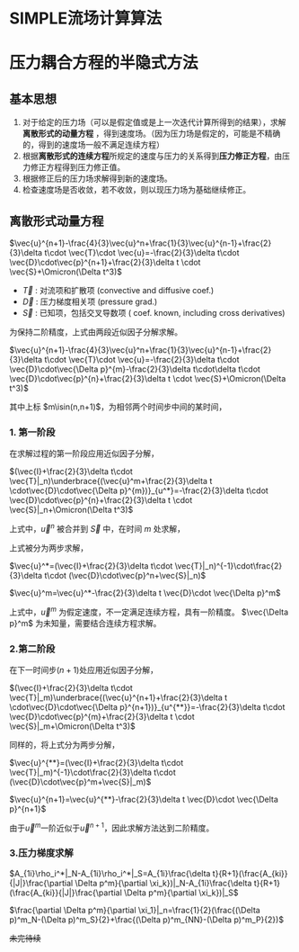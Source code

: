 # SIMPLE流场计算算法

# 压力耦合方程的半隐式方法

## 基本思想

1. 对于给定的压力场（可以是假定值或是上一次迭代计算所得到的结果），求解 **离散形式的动量方程** ，得到速度场。（因为压力场是假定的，可能是不精确的，得到的速度场一般不满足连续方程）
2. 根据**离散形式的连续方程**所规定的速度与压力的关系得到**压力修正方程**，由压力修正方程得到压力修正值。
3. 根据修正后的压力场求解得到新的速度场。
4. 检查速度场是否收敛，若不收敛，则以现压力场为基础继续修正。



## 离散形式动量方程

$\vec{u}^{n+1}-\frac{4}{3}\vec{u}^n+\frac{1}{3}\vec{u}^{n-1}+\frac{2}{3}\delta t\cdot \vec{T}\cdot \vec{u}=-\frac{2}{3}\delta t\cdot \vec{D}\cdot\vec{p}^{n+1}+\frac{2}{3}\delta t \cdot \vec{S}+\Omicron(\Delta t^3)$

* $\vec{T}$ : 对流项和扩散项 (convective and diffusive coef.)
* $\vec{D}$ : 压力梯度相关项 (pressure grad.)
* $\vec{S}$ : 已知项，包括交叉导数项 ( coef. known, including cross derivatives)

为保持二阶精度，上式由两段近似因子分解求解。

$\vec{u}^{n+1}-\frac{4}{3}\vec{u}^n+\frac{1}{3}\vec{u}^{n-1}+\frac{2}{3}\delta t\cdot \vec{T}\cdot \vec{u}=-\frac{2}{3}\delta t\cdot \vec{D}\cdot\vec{\Delta p}^{m}-\frac{2}{3}\delta t\cdot\delta t\cdot \vec{D}\cdot\vec{p}^{n}+\frac{2}{3}\delta t \cdot \vec{S}+\Omicron(\Delta t^3)$

其中上标 $m\isin(n,n+1)$，为相邻两个时间步中间的某时间，

### 1. 第一阶段

在求解过程的第一阶段应用近似因子分解，

$(\vec{I}+\frac{2}{3}\delta t\cdot \vec{T}|_n)\underbrace{(\vec{u}^m+\frac{2}{3}\delta t \cdot\vec{D}\cdot\vec{\Delta p}^{m})}_{u^*}=-\frac{2}{3}\delta t\cdot \vec{D}\cdot\vec{p}^{n}+\frac{2}{3}\delta t \cdot \vec{S}|_n+\Omicron(\Delta t^3)$

上式中，$\vec{u}^n$ 被合并到 $\vec{S}$ 中，在时间 $m$ 处求解，

上式被分为两步求解，

$\vec{u}^*=(\vec{I}+\frac{2}{3}\delta t\cdot \vec{T}|_n)^{-1}\cdot\frac{2}{3}\delta t\cdot (\vec{D}\cdot\vec{p}^n+\vec{S}|_n)$

$\vec{u}^m=\vec{u}^*-\frac{2}{3}\delta t \vec{D}\cdot \vec{\Delta p}^m$

上式中，$\vec{u}^m$ 为假定速度，不一定满足连续方程，具有一阶精度。  $\vec{\Delta p}^m$ 为未知量，需要结合连续方程求解。

### 2.第二阶段

在下一时间步($n+1$)处应用近似因子分解，

$(\vec{I}+\frac{2}{3}\delta t\cdot \vec{T}|_m)\underbrace{(\vec{u}^{n+1}+\frac{2}{3}\delta t \cdot\vec{D}\cdot\vec{\Delta p}^{n+1})}_{u^{**}}=-\frac{2}{3}\delta t\cdot \vec{D}\cdot\vec{p}^{m}+\frac{2}{3}\delta t \cdot \vec{S}|_m+\Omicron(\Delta t^3)$

同样的，将上式分为两步分解，

$\vec{u}^{**}=(\vec{I}+\frac{2}{3}\delta t\cdot \vec{T}|_m)^{-1}\cdot\frac{2}{3}\delta t\cdot (\vec{D}\cdot\vec{p}^m+\vec{S}|_m)$

$\vec{u}^{n+1}=\vec{u}^{**}-\frac{2}{3}\delta t \vec{D}\cdot \vec{\Delta p}^{n+1}$

由于$\vec{u}^m$一阶近似于$\vec{u}^{n+1}$，因此求解方法达到二阶精度。

### 3.压力梯度求解

$A_{1i}\rho_i^*|_N-A_{1i}\rho_i^*|_S=A_{1i}\frac{\delta t}{R+1}(\frac{A_{ki}}{|J|}\frac{\partial \Delta p^m}{\partial \xi_k})|_N-A_{1i}\frac{\delta t}{R+1}(\frac{A_{ki}}{|J|}\frac{\partial \Delta p^m}{\partial \xi_k})|_S$

$\frac{\partial \Delta p^m}{\partial \xi_1}|_n=\frac{1}{2}(\frac{(\Delta p)^m_N-(\Delta p)^m_S}{2}+\frac{(\Delta p)^m_{NN}-(\Delta p)^m_P}{2})$

~~未完待续~~




